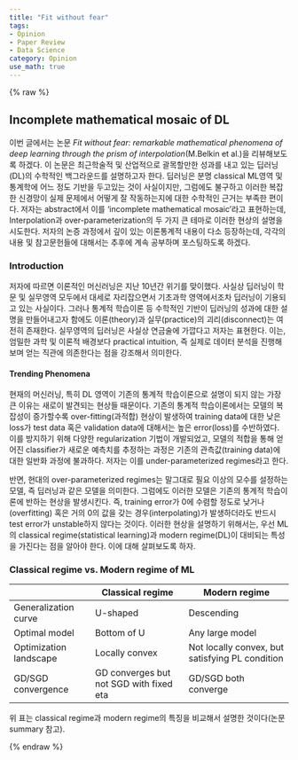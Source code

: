 ```yaml
---
title: "Fit without fear"
tags:
- Opinion
- Paper Review
- Data Science
category: Opinion
use_math: true
---
```

{% raw %}
## Incomplete mathematical mosaic of DL

이번 글에서는 논문 *Fit without fear: remarkable mathematical phenomena of deep learning through the prism of interpolation*(M.Belkin et al.)을 리뷰해보도록 하겠다. 이 논문은 최근학술적 및 산업적으로 괄목할만한 성과를 내고 있는 딥러닝(DL)의 수학적인 백그라운드를 설명하고자 한다. 딥러닝은 분명 classical ML영역 및 통계학에 어느 정도 기반을 두고있는 것이 사실이지만, 그럼에도 불구하고 이러한 복잡한 신경망이 실제 문제에서 어떻게 잘 작동하는지에 대한 수학적인 근거는 부족한 편이다. 저자는 abstract에서 이를 ‘incomplete mathematical mosaic’라고 표현하는데, Interpolation과 over-parameterization의 두 가지 큰 테마로 이러한 현상의 설명을 시도한다. 저자의 논증 과정에서 깊이 있는 이론통계적 내용이 다소 등장하는데, 각각의 내용 및 참고문헌들에 대해서는 추후에 계속 공부하며 포스팅하도록 하겠다.
### Introduction
저자에 따르면 이론적인 머신러닝은 지난 10년간 위기를 맞이했다. 사실상 딥러닝이 학문 및 실무영역 모두에서 대세로 자리잡으면서 기초과학 영역에서조차 딥러닝이 기용되고 있는 사실이다. 그러나 통계적 학습이론 등 수학적인 기반이 딥러닝의 성과에 대한 설명을 만들어내고자 함에도 이론(theory)과 실무(practice)의 괴리(disconnect)는 여전히 존재한다. 실무영역의 딥러닝은 사실상 연금술에 가깝다고 저자는 표현한다. 이는, 엄밀한 과학 및 이론적 배경보다 practical intuition, 즉 실제로 데이터 분석을 진행해보며 얻는 직관에 의존한다는 점을 강조해서 의미한다. 


#### Trending Phenomena

현재의 머신러닝, 특히 DL 영역이 기존의 통계적 학습이론으로 설명이 되지 않는 가장 큰 이유는 새로이 발견되는 현상들 때문이다. 기존의 통계적 학습이론에서는 모델의 복잡성이 증가할수록 over-fitting(과적합) 현상이 발생하여 training data에 대한 낮은 loss가 test data 혹은 validation data에 대해서는 높은 error(loss)를 수반하였다. 이를 방지하기 위해 다양한 regularization 기법이 개발되었고, 모델의 적합을 통해 얻어진 classifier가 새로운 예측치를 추정하는 과정은 기존의 관측값(training data)에 대한 일반화 과정에 불과하다. 저자는 이를 under-parameterized regimes라고 한다.

반면, 현대의 over-parameterized regimes는 말그대로 필요 이상의 모수를 설정하는 모델, 즉 딥러닝과 같은 모델을 의미한다. 그럼에도 이러한 모델은 기존의 통계적 학습이론에 반하는 현상을 발생시킨다. 즉, training error가 0에 수렴할 정도로 낮거나(overfitting) 혹은 거의 0의 값을 갖는 경우(interpolating)가 발생하더라도 반드시 test error가 unstable하지 않다는 것이다. 이러한 현상을 설명하기 위해서는, 우선 ML의 classical regime(statistical learning)과 modern regime(DL)이 대비되는 특성을 가진다는 점을 알아야 한다. 이에 대해 살펴보도록 하자.

### Classical regime vs. Modern regime of ML

|                        | Classical regime                        | Modern regime                                   |
|------------------------|-----------------------------------------|-------------------------------------------------|
| Generalization curve   | U-shaped                                | Descending                                      |
| Optimal model          | Bottom of U                             | Any large model                                 |
| Optimization landscape | Locally convex                          | Not locally convex, but satisfying PL condition |
| GD/SGD convergence	    | GD converges but not SGD with fixed eta | GD/SGD both converge                            |

위 표는 classical regime과 modern regime의 특징을 비교해서 설명한 것이다(논문 summary 참고). 

{% endraw %}